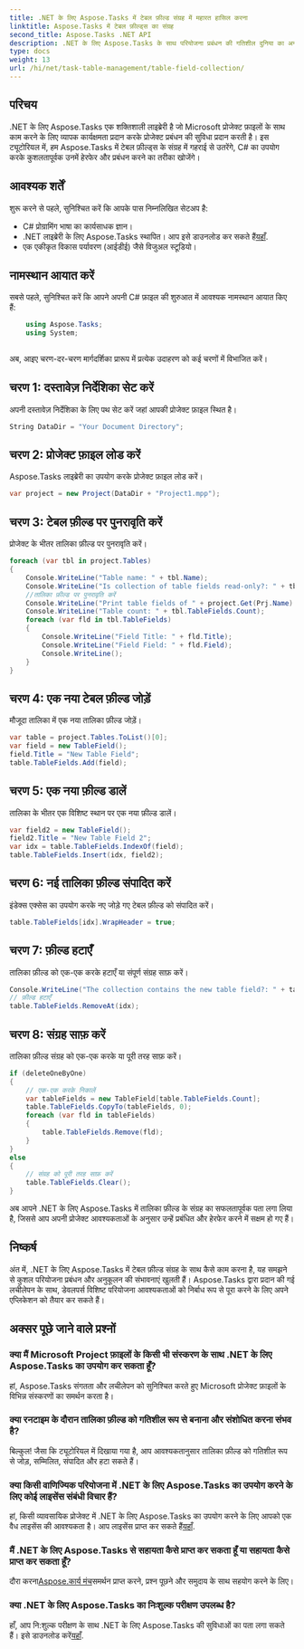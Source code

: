 ```yaml
---
title: .NET के लिए Aspose.Tasks में टेबल फ़ील्ड संग्रह में महारत हासिल करना
linktitle: Aspose.Tasks में टेबल फ़ील्ड्स का संग्रह
second_title: Aspose.Tasks .NET API
description: .NET के लिए Aspose.Tasks के साथ परियोजना प्रबंधन की गतिशील दुनिया का अन्वेषण करें। अनुकूलित प्रोजेक्ट अनुभव के लिए तालिका फ़ील्ड संग्रह में हेरफेर करना सीखें।
type: docs
weight: 13
url: /hi/net/task-table-management/table-field-collection/
---
```

## परिचय
.NET के लिए Aspose.Tasks एक शक्तिशाली लाइब्रेरी है जो Microsoft प्रोजेक्ट फ़ाइलों के साथ काम करने के लिए व्यापक कार्यक्षमता प्रदान करके प्रोजेक्ट प्रबंधन की सुविधा प्रदान करती है। इस ट्यूटोरियल में, हम Aspose.Tasks में टेबल फ़ील्ड्स के संग्रह में गहराई से उतरेंगे, C# का उपयोग करके कुशलतापूर्वक उनमें हेरफेर और प्रबंधन करने का तरीका खोजेंगे।
## आवश्यक शर्तें
शुरू करने से पहले, सुनिश्चित करें कि आपके पास निम्नलिखित सेटअप है:
- C# प्रोग्रामिंग भाषा का कार्यसाधक ज्ञान।
-  .NET लाइब्रेरी के लिए Aspose.Tasks स्थापित। आप इसे डाउनलोड कर सकते हैं[यहाँ](https://releases.aspose.com/tasks/net/).
- एक एकीकृत विकास पर्यावरण (आईडीई) जैसे विजुअल स्टूडियो।
## नामस्थान आयात करें
सबसे पहले, सुनिश्चित करें कि आपने अपनी C# फ़ाइल की शुरुआत में आवश्यक नामस्थान आयात किए हैं:
```csharp
    using Aspose.Tasks;
    using System;
    
```
अब, आइए चरण-दर-चरण मार्गदर्शिका प्रारूप में प्रत्येक उदाहरण को कई चरणों में विभाजित करें।
## चरण 1: दस्तावेज़ निर्देशिका सेट करें
अपनी दस्तावेज़ निर्देशिका के लिए पथ सेट करें जहां आपकी प्रोजेक्ट फ़ाइल स्थित है।
```csharp
String DataDir = "Your Document Directory";
```
## चरण 2: प्रोजेक्ट फ़ाइल लोड करें
Aspose.Tasks लाइब्रेरी का उपयोग करके प्रोजेक्ट फ़ाइल लोड करें।
```csharp
var project = new Project(DataDir + "Project1.mpp");
```
## चरण 3: टेबल फ़ील्ड पर पुनरावृति करें
प्रोजेक्ट के भीतर तालिका फ़ील्ड पर पुनरावृति करें।
```csharp
foreach (var tbl in project.Tables)
{
    Console.WriteLine("Table name: " + tbl.Name);
    Console.WriteLine("Is collection of table fields read-only?: " + tbl.TableFields.IsReadOnly);
    //तालिका फ़ील्ड पर पुनरावृति करें
    Console.WriteLine("Print table fields of " + project.Get(Prj.Name) + " project.");
    Console.WriteLine("Table count: " + tbl.TableFields.Count);
    foreach (var fld in tbl.TableFields)
    {
        Console.WriteLine("Field Title: " + fld.Title);
        Console.WriteLine("Field Field: " + fld.Field);
        Console.WriteLine();
    }
}
```
## चरण 4: एक नया टेबल फ़ील्ड जोड़ें
मौजूदा तालिका में एक नया तालिका फ़ील्ड जोड़ें।
```csharp
var table = project.Tables.ToList()[0];
var field = new TableField();
field.Title = "New Table Field";
table.TableFields.Add(field);
```
## चरण 5: एक नया फ़ील्ड डालें
तालिका के भीतर एक विशिष्ट स्थान पर एक नया फ़ील्ड डालें।
```csharp
var field2 = new TableField();
field2.Title = "New Table Field 2";
var idx = table.TableFields.IndexOf(field);
table.TableFields.Insert(idx, field2);
```
## चरण 6: नई तालिका फ़ील्ड संपादित करें
इंडेक्स एक्सेस का उपयोग करके नए जोड़े गए टेबल फ़ील्ड को संपादित करें।
```csharp
table.TableFields[idx].WrapHeader = true;
```
## चरण 7: फ़ील्ड हटाएँ
तालिका फ़ील्ड को एक-एक करके हटाएँ या संपूर्ण संग्रह साफ़ करें।
```csharp
Console.WriteLine("The collection contains the new table field?: " + table.TableFields.Contains(field));
// फ़ील्ड हटाएँ
table.TableFields.RemoveAt(idx);
```
## चरण 8: संग्रह साफ़ करें
तालिका फ़ील्ड संग्रह को एक-एक करके या पूरी तरह साफ़ करें।
```csharp
if (deleteOneByOne)
{
    // एक-एक करके निकालें
    var tableFields = new TableField[table.TableFields.Count];
    table.TableFields.CopyTo(tableFields, 0);
    foreach (var fld in tableFields)
    {
        table.TableFields.Remove(fld);
    }
}
else
{
    // संग्रह को पूरी तरह साफ़ करें
    table.TableFields.Clear();
}
```
अब आपने .NET के लिए Aspose.Tasks में तालिका फ़ील्ड के संग्रह का सफलतापूर्वक पता लगा लिया है, जिससे आप अपनी प्रोजेक्ट आवश्यकताओं के अनुसार उन्हें प्रबंधित और हेरफेर करने में सक्षम हो गए हैं।
## निष्कर्ष
अंत में, .NET के लिए Aspose.Tasks में टेबल फ़ील्ड संग्रह के साथ कैसे काम करना है, यह समझने से कुशल परियोजना प्रबंधन और अनुकूलन की संभावनाएं खुलती हैं। Aspose.Tasks द्वारा प्रदान की गई लचीलेपन के साथ, डेवलपर्स विशिष्ट परियोजना आवश्यकताओं को निर्बाध रूप से पूरा करने के लिए अपने एप्लिकेशन को तैयार कर सकते हैं।
## अक्सर पूछे जाने वाले प्रश्नों
### क्या मैं Microsoft Project फ़ाइलों के किसी भी संस्करण के साथ .NET के लिए Aspose.Tasks का उपयोग कर सकता हूँ?
हां, Aspose.Tasks संगतता और लचीलेपन को सुनिश्चित करते हुए Microsoft प्रोजेक्ट फ़ाइलों के विभिन्न संस्करणों का समर्थन करता है।
### क्या रनटाइम के दौरान तालिका फ़ील्ड को गतिशील रूप से बनाना और संशोधित करना संभव है?
बिल्कुल! जैसा कि ट्यूटोरियल में दिखाया गया है, आप आवश्यकतानुसार तालिका फ़ील्ड को गतिशील रूप से जोड़, सम्मिलित, संपादित और हटा सकते हैं।
### क्या किसी वाणिज्यिक परियोजना में .NET के लिए Aspose.Tasks का उपयोग करने के लिए कोई लाइसेंस संबंधी विचार हैं?
 हां, किसी व्यावसायिक प्रोजेक्ट में .NET के लिए Aspose.Tasks का उपयोग करने के लिए आपको एक वैध लाइसेंस की आवश्यकता है। आप लाइसेंस प्राप्त कर सकते हैं[यहाँ](https://purchase.aspose.com/buy).
### मैं .NET के लिए Aspose.Tasks से सहायता कैसे प्राप्त कर सकता हूँ या सहायता कैसे प्राप्त कर सकता हूँ?
 दौरा करना[Aspose.कार्य मंच](https://forum.aspose.com/c/tasks/15)समर्थन प्राप्त करने, प्रश्न पूछने और समुदाय के साथ सहयोग करने के लिए।
### क्या .NET के लिए Aspose.Tasks का निःशुल्क परीक्षण उपलब्ध है?
 हाँ, आप नि:शुल्क परीक्षण के साथ .NET के लिए Aspose.Tasks की सुविधाओं का पता लगा सकते हैं। इसे डाउनलोड करें[यहाँ](https://releases.aspose.com/).